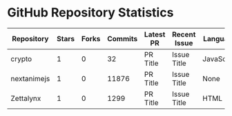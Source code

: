 # GitHub Repository Statistics
| Repository | Stars | Forks | Commits | Latest PR | Recent Issue | Language | Contributions |
|------------|-------|-------|---------|-----------|--------------|----------|---------------|
| crypto | 1 | 0 | 32 | PR Title | Issue Title | JavaScript | 90 |
| nextanimejs | 1 | 0 | 11876 | PR Title | Issue Title | None | 61 |
| Zettalynx | 1 | 0 | 1299 | PR Title | Issue Title | HTML | 18 |
